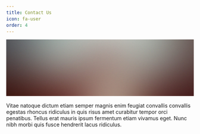 ```yaml
---
title: Contact Us
icon: fa-user
order: 4
---
```


<a href="#" class="image featured"><img src="assets/images/pic08.jpg" alt="" /></a>

Vitae natoque dictum etiam semper magnis enim feugiat convallis convallis
egestas rhoncus ridiculus in quis risus amet curabitur tempor orci penatibus.
Tellus erat mauris ipsum fermentum etiam vivamus eget. Nunc nibh morbi quis
fusce hendrerit lacus ridiculus.


